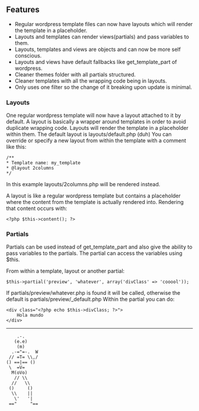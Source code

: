 Features
--------
* Regular wordpress template files can now have layouts which will render the template in a placeholder.
* Layouts and templates can render views(partials) and pass variables to them.
* Layouts, templates and views are objects and can now be more self conscious.
* Layouts and views have default fallbacks like get_template_part of wordpress.
* Cleaner themes folder with all partials structured.
* Cleaner templates with all the wrapping code being in layouts.
* Only uses one filter so the change of it breaking upon update is minimal.

### Layouts
One regular wordpress template will now have a layout attached to it by default.
A layout is basically a wrapper around templates in order to avoid duplicate wrapping code.
Layouts will render the template in a placeholder within them.
The default layout is layouts/default.php (duh)
You can override or specify a new layout from within the template with a comment like this:

    /**
    * Template name: my_template
    * @layout 2columns
    */
In this example layouts/2columns.php will be rendered instead.

A layout is like a regular wordpress template but contains a placeholder where the content
from the template is actually rendered into. Rendering that content occurs with:

    <?php $this->content(); ?>


### Partials
Partials can be used instead of get_template_part and also give the ability
to pass variables to the partials. The partial can access the variables using $this.

From within a template, layout or another partial:

    $this->partial('preview', 'whatever', array('divClass' => 'cooool'));


If partials/preview/whatever.php is found it will be called,
otherwise the default is partials/preview/_default.php
Within the partial you can do:

    <div class="<?php echo $this->divClass; ?>">
        Hola mundo
    </div>
    
--------
        .-.
       (e.e)
        (m)
      .-="=-.  W
     // =T= \\,/
    () ==|== ()
     \  =V=
      M(oVo)
       // \\
      //   \\
     ()     ()
      \\    ||
       \'   '|
     =="     "==